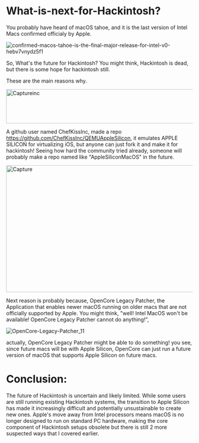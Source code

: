 # What-is-next-for-Hackintosh?

You probably have heard of macOS tahoe, and it is the last version of Intel Macs confirmed officialy by Apple.

![confirmed-macos-tahoe-is-the-final-major-release-for-intel-v0-hebv7vnydz5f1](https://github.com/user-attachments/assets/b3f7b887-cb4d-456f-8f4f-6513d1241c8e)

So, What's the future for Hackintosh? You might think, Hackintosh is dead, but there is some hope for hackintosh still.

These are the main reasons why.



<img width="639" height="92" alt="Captureinc" src="https://github.com/user-attachments/assets/413d318c-0fc7-4808-a4e4-ecc569c1035d" />


A github user named ChefKissInc, made a repo https://github.com/ChefKissInc/QEMUAppleSilicon, it emulates APPLE SILICON for
virtualizing iOS, but anyone can just fork it and make it for hackintosh! Seeing how hard the community tried already, someone will
probably make a repo named like "AppleSiliconMacOS" in the future.



<img width="824" height="342" alt="Capture" src="https://github.com/user-attachments/assets/2f2e0df4-67eb-4114-9cde-0b68145c7ddb" />


Next reason is probably because, OpenCore Legacy Patcher, the Application that enables newer macOS running on older macs that 
are not officially supported by Apple. You might think, "well! Intel MacOS won't be available! OpenCore Legacy Patcher cannot do anything!",

![OpenCore-Legacy-Patcher_11](https://github.com/user-attachments/assets/4c4a70c3-d770-48b0-915f-115414cd1f44)





actually, OpenCore Legacy Patcher might be able to do something! you see, since future macs will be with Apple Silicon, 
OpenCore can just run a future version of macOS that supports Apple Silicon on future macs.


# Conclusion:

The future of Hackintosh is uncertain and likely limited. While some users are still running existing Hackintosh systems, the transition to Apple Silicon has made it increasingly difficult and potentially unsustainable to create new ones. Apple's move away from Intel processors means macOS is no longer designed to run on standard PC hardware, making the core component of Hackintosh setups obsolete but there is still 2 more suspected ways that I covered earlier.
